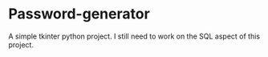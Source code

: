 # Password-generator
A simple tkinter python project. I still need to work on the SQL aspect of this project.
